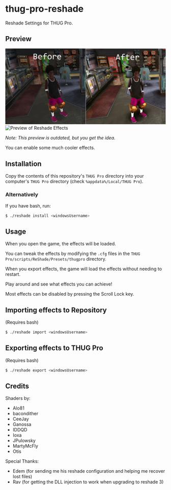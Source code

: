 # thug-pro-reshade

Reshade Settings for THUG Pro.

## Preview

![Before/After Picture](comparison.png)
![Preview of Reshade Effects](preview.png)

_Note: This preview is outdated, but you get the idea._

You can enable some much cooler effects.

## Installation

Copy the contents of this repository's `THUG Pro` directory into your computer's `THUG Pro` directory (check `%appdata%/Local/THUG Pro`).

### Alternatively

If you have bash, run:

```bash
$ ./reshade install <windowsUsername>
```

## Usage

When you open the game, the effects will be loaded.

You can tweak the effects by modifying the `.cfg` files in the `THUG Pro/scripts/ReShade/Presets/thugpro` directory.

When you export effects, the game will load the effects without needing to restart.

Play around and see what effects you can achieve!

Most effects can be disabled by pressing the Scroll Lock key.

## Importing effects to Repository

(Requires bash)

```bash
$ ./reshade import <windowsUsername>
```

## Exporting effects to THUG Pro

(Requires bash)

```bash
$ ./reshade export <windowsUsername>
```

## Credits

Shaders by:
* Alo81
* bacondither
* CeeJay
* Ganossa
* IDDQD
* Ioxa
* JPulowsky
* MartyMcFly
* Otis

Special Thanks:
* Edem (for sending me his reshade configuration and helping me recover lost files)
* Rav (for getting the DLL injection to work when upgrading to reshade 3)
